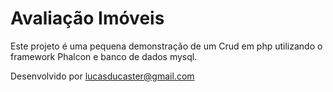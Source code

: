 # Avaliação Imóveis

Este projeto é uma pequena demonstração de um Crud 
em php utilizando o framework Phalcon e banco de dados mysql.

Desenvolvido por
lucasducaster@gmail.com
